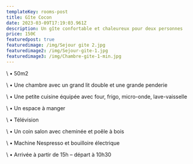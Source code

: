 ```yaml
---
templateKey: rooms-post
title: Gîte Cocon
date: 2023-03-09T17:19:03.961Z
description: Un gîte confortable et chaleureux pour deux personnes
price: 150€
featuredpost: true
featuredimage: /img/Sejour gite 2.jpg
featuredimage2: /img/Sejour-gite-1.jpg
featuredimage3: /img/Chambre-gite-1-min.jpg
---
```



\    • 50m2

\    • Une chambre avec un grand lit double et une grande penderie

\    • Une petite cuisine équipée avec four, frigo, micro-onde, lave-vaisselle

\    • Un espace à manger

\    • Télévision

\    • Un coin salon avec cheminée et poêle à bois

\    • Machine Nespresso et bouilloire électrique

\    • Arrivée à partir de 15h – départ à 10h30